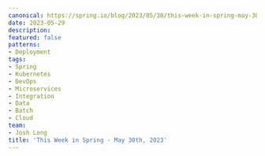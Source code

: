 ```yaml
---
canonical: https://spring.io/blog/2023/05/30/this-week-in-spring-may-30th-2023
date: 2023-05-29
description: 
featured: false
patterns:
- Deployment
tags:
- Spring
- Kubernetes
- DevOps
- Microservices
- Integration
- Data
- Batch
- Cloud
team:
- Josh Long
title: 'This Week in Spring - May 30th, 2023'
---
```




